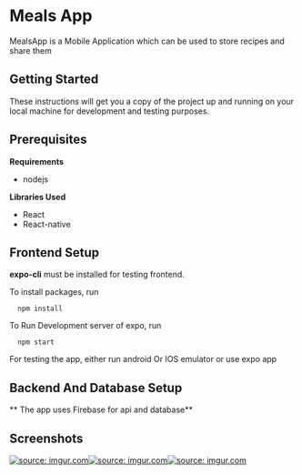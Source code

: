 # Meals App
MealsApp is a Mobile Application which can be used to store recipes and share them

## Getting Started
These instructions will get you a copy of the project up and running on your local machine for development and testing purposes.

## Prerequisites

**Requirements**
* nodejs

**Libraries Used**
* React
* React-native

## Frontend Setup
**expo-cli** must be installed for testing frontend.

To install packages, run
```
  npm install
```

To Run Development server of expo, run
```
  npm start
```

For testing the app, either run android Or IOS emulator or use expo app

## Backend And Database Setup
** The app uses Firebase for api and database**


## Screenshots

<div style="display: flex">
  <a href="https://imgur.com/3gX0q6A"><img src="https://i.imgur.com/3gX0q6A.png" title="source: imgur.com" /></a>
  <a href="https://imgur.com/3WqiiBI"><img src="https://i.imgur.com/3WqiiBI.png" title="source: imgur.com" /></a>
  <a href="https://imgur.com/pH9mjbJ"><img src="https://i.imgur.com/pH9mjbJ.png" title="source: imgur.com" /></a>
</div>

